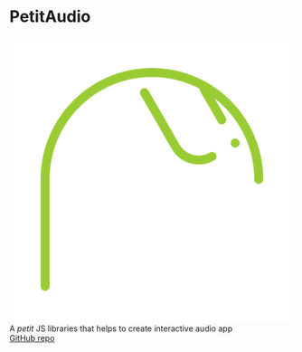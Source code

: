 # PetitAudio
![icon](img/icon.svg)  
A *petit* JS libraries that helps to create interactive audio app  
[GitHub repo](https://github.com/mcbeeringi/petitaudio)  
